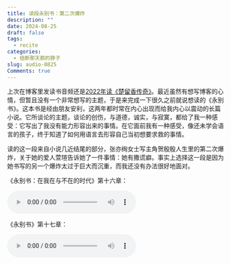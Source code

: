 ```yaml
---
title: 读段永别书：第二次爆炸
description: ""
date: 2024-08-25
draft: false
tags: 
  - recite
categories:
  - 扭断那天鹅的脖子
slug: audio-0825
Comments: true
---
```


上次在博客里发读书音频还是[2022年读《楚留香传奇》](/posts/audio-1122/)。最近虽然有想写博客的心情，但暂且没有一个非常想写的主题，于是来完成一下很久之前就说想读的《永别书》。这本书是经由朋友安利，这两年都时常在内心出现而给我内心以震动的长篇小说。它所谈论的主题，谈论的创伤，与道德，诚实，与寂寞，都给了我一种感受：它写出了我没有能力形容出来的事情。在它面前我有一种感受，像还未学会语言的孩子，终于知道了如何用语言去形容自己当初想要求救的事情。

读的这一段来自小说几近结尾的部分，张亦绚女士写主角贺殷殷人生里的第二次爆炸，关于她的爱人萱瑄告诉她了一件事情：她有撒谎癖。事实上选择这一段是因为她书写的另一个爆炸太过于巨大而沉重，而我还没有办法很好地面对。

《永别书：在我在与不在的时代》第十六章：

<audio controls height="100" width="100">
  <source src="/audio/永别书01.mp3">
</audio>

《永别书》第十七章：

<audio controls height="100" width="100">
  <source src="/audio/永别书02.mp3">
</audio>
